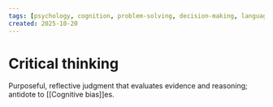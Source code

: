 ```yaml
---
tags: [psychology, cognition, problem-solving, decision-making, language, intelligence, testing, heuristics, bias]
created: 2025-10-20
---
```

# Critical thinking

Purposeful, reflective judgment that evaluates evidence and reasoning; antidote to [[Cognitive bias]]es.
